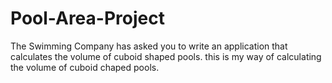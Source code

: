 # Pool-Area-Project
The Swimming Company has asked you to write an application that calculates the volume of cuboid shaped pools.
this is my way of calculating the volume of cuboid chaped pools.
